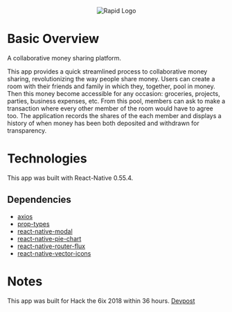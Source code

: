 <p align="center">
    <img src="https://i.imgur.com/dW5wCzn.png" alt="Rapid Logo" />
</p>

# Basic Overview
A collaborative money sharing platform.

This app provides a quick streamlined process to collaborative money sharing, revolutionizing the way people share money. Users can create a room with their friends and family in which they, together, pool in money. Then this money become accessible for any occasion: groceries, projects, parties, business expenses, etc. From this pool, members can ask to make a transaction where every other member of the room would have to agree too. The application records the shares of the each member and displays a history of when money has been both deposited and withdrawn for transparency.

# Technologies
This app was built with React-Native 0.55.4.

## Dependencies
* [axios](https://github.com/axios/axios)
* [prop-types](https://github.com/facebook/prop-types)
* [react-native-modal](https://github.com/react-native-community/react-native-modal)
* [react-native-pie-chart](https://github.com/genexu/react-native-pie-chart)
* [react-native-router-flux](https://github.com/aksonov/react-native-router-flux)
* [react-native-vector-icons](https://github.com/oblador/react-native-vector-icons)

# Notes
This app was built for Hack the 6ix 2018 within 36 hours. [Devpost](https://devpost.com/software/rapid-61mbdn)
